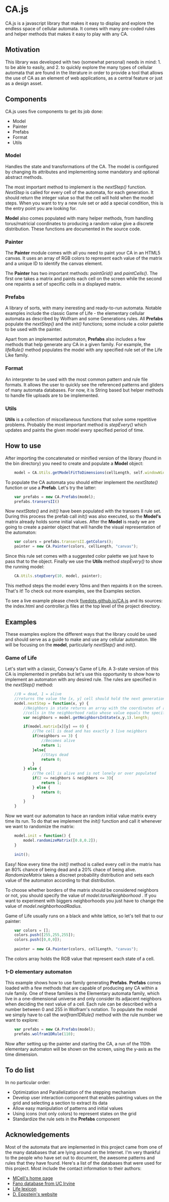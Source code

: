 # CA.js

CA.js is a javascript library that makes it easy to display and explore the endless space of cellular automata.  It comes with many pre-coded rules and helper methods that makes it easy to play with any CA.

## Motivation

This library was developed with two (somewhat personal) needs in mind: 1. to be able to easily, and 2. to quickly explore the many types of cellular automata that are found in the literature in order to provide a tool that allows the use of CA as an element of web applications, as a central feature or just as a design asset. 

## Components
CA.js uses five components to get its job done:

* Model
* Painter
* Prefabs
* Format
* Utils

### Model

Handles the state and transformations of the CA. The model is configured by changing its attributes and implementing some mandatory and optional abstract methods. 

The most important method to implement is the *nextStep()* function. *NextStep* is called for every cell of the automata, for each generation. It should return the integer value so that the cell will hold when the model steps. When you want to try a new rule set or add a special condition, this is the entry point you are looking for.

**Model** also comes populated with many helper methods, from handling torus/matricial coordinates to producing a random value give a discrete distribution. These functions are documented in the source code.

### Painter

The **Painter** module comes with all you need to paint your CA in an HTML5 canvas. It uses an array of RGB colors to represent each value of the matrix and a unique ID to identify the canvas element.

The **Painter** has two important methods: *paintGrid()* and *paintCells()*. The first one takes a matrix and paints each cell on the screen while the second one repaints a set of specific cells in a displayed matrix. 

### Prefabs

A library of sorts, with many ineresting and ready-to-run automata. Notable examples include the classic Game of Life - the elementary cellular automata as described by Wolfram and some Generations rules. All **Prefabs** populate the *nextStep()* and the *init()* functions; some include a color palette to be used with the painter. 

Apart from an implemented automaton, **Prefabs** also includes a few methods that help generate any CA in a given family. For example, the *lifeRule()* method populates the model with any specified rule set of the Life Like family. 

### Format

An interpreter to be used with the most common pattern and rule file formats. It allows the user to quickly see the referenced patterns and gliders of many automata databases. For now, it is String based but helper methods to handle file uploads are to be implemented. 

### Utils

**Utils** is a collection of miscellaneous functions that solve some repetitive problems. Probably the most important method is *stepEvery()* which updates and paints the given model every specified period of time.
	
## How to use

After importing the concatenated or minified version of the library (found in the bin directory) you need to create and populate a **Model** object:

```javascript
	model = CA.Utils.getModelFitToDimensions(cellLength, self.windowWidth, self.windowHeight);
```

To populate the CA automata you should either implement the *nextState()* function or use a **Prefab**. Let's try the latter:

```javascript
	var prefabs = new CA.Prefabs(model);
	prefabs.transersII()
```

Now *nextState()* and *init()* have been populated with the transers II rule set. During this process the prefab call *init()* was also executed, so the **Model's** matrix already holds some initial values. After the **Model** is ready we are going to create a painter object that will handle the visual representation of the automaton:

```javascript
	var colors = prefabs.transersII.getColors();
	painter = new CA.Painter(colors, cellLength, "canvas");
```

Since this rule set comes with a suggested color palette we just have to pass that to the object. Finally we use the **Utils** method *stepEvery()* to show the running model:

```javascript
	CA.Utils.stepEvery(10, model, painter);
```
This method steps the model every 10ms and then repaints it on the screen. That's it! To check out more examples, see the Examples section.

To see a live example please check [fivedots.github.io/CA.js](fivedots.github.io/CA.js) and its sources: the index.html and controller.js files at the top level of the project directory. 

## Examples

These examples explore the different ways that the library could be used and should serve as a guide to make and use any cellular automaton. We will be focusing on the **model**, particularly *nextStep()* and *init()*.

### Game of Life

Let's start with a classic, Conway's Game of Life. A 3-state version of this CA is implemented in prefabs but let's use this opportunity to show how to implement an automaton with any desired rule. The rules are specified in the *nextStep()* method:

```javascript
	//0 = dead, 1 = alive
    //returns the value the [x, y] cell should hold the next generation
	model.nextStep = function(x, y) {
    	//Neighbors in state returns an array with the coordinates of all the
        //cells in the neighborhood radio whose value equals the specified one
    	var neighbors = model.getNeighborsInState(x,y,1).length;

		if(model.matrix[x][y] == 0) {
			//The cell is dead and has exactly 3 live neighbors	
            if(neighbors == 3) {
            	//Becomes alive
				return 1;
            }else{ 			
            	//Stays dead
				return 0;
			}    
		} else {
        	//The cell is alive and is not lonely or over populated
			if(2 <= neighbors & neighbors <= 3){
                return 1;
			} else {
				return 0;
			}
		}
    }
```

Now we want our automaton to hace an random initial value matrix every time its run. To do that we implement the *init()* function and call it whenever we want to randomize the matrix:

```javascript
	model.init = function() {
		model.randomizeMatrix([0.8,0.2]);
	}
    
    init();
```

Easy! Now every time the *init()* method is called every cell in the matrix has an 80% chance of being dead and a 20% chace of being alive. *RandomizeMatrix* takes a discreet probability distribution and sets each value of the automaton according to that distribution. 

To choose whether borders of the matrix should be considered neighbors or not, you should specify the value of *model.torusNeighborhood* . If you want to experiment with biggers neighborhoods you just have to change the value of *model.neighborhoodRadius*.

Game of Life usually runs on a black and white lattice, so let's tell that to our painter:

```javascript
	var colors = [];
	colors.push([255,255,255]);
	colors.push([0,0,0]);
    
	painter = new CA.Painter(colors, cellLength, "canvas");    
```

The colors array holds the RGB value that represent each state of a cell.

### 1-D elementary automaton

This example shows how to use family generating **Prefabs**. **Prefabs** comes loaded with a few methods that are capable of producing any CA within a rule family. One of these families is the Elementary automata family, which live in a one-dimensional universe and only consider its adjacent neighbors when deciding the next value of a cell. Each rule can be described with a number between 0 and 255 in Wolfram's notation. To populate the model we simply have to call the *wolfram1DRule()* method with the rule number we want to explore:

```javascript
	var prefabs = new CA.Prefabs(model);
    prefabs.wolfram1DRule(110);
```

Now after setting up the painter and starting the CA, a run of the 110th elementary automaton will be shown on the screen, using the y-axis as the time dimension.


## To do list

In no particular order:

* Optimization and Parallelization of the stepping mechanism
* Develop user interaction component that enables painting values on the grid and selecting a section to extract its data
* Allow easy manipulation of patterns and initial values
* Using icons (not only colors) to represent states on the grid
* Standardize the rule sets in the **Prefabs** component

## Acknowledgements

Most of the automata that are implemented in this project came from one of the many databases that are lying around on the Internet. I'm very thankful to the people who have set out to document, the awesome patterns and rules that they have found. Here's a list of the databases that were used for this project. Most include the contact information to their authors:

* [MCell's home page](http://www.mirekw.com/ca/index.html)
* [Fano database from UC Irvine](http://fano.ics.uci.edu/ca/)
* [Life lexicon](http://www.argentum.freeserve.co.uk/lex_home.htm)
* [D. Eppstein's website](http://www.ics.uci.edu/~eppstein/ca/)
